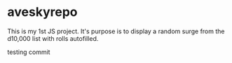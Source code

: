 # aveskyrepo

This is my 1st JS project.  It's purpose is to display a random surge from the d10,000 list with rolls autofilled.

testing commit
